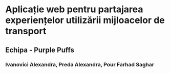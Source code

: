 # Aplicație web pentru partajarea experiențelor utilizării mijloacelor de transport

## Echipa - Purple Puffs
### Ivanovici Alexandra, Preda Alexandra, Pour Farhad Saghar


